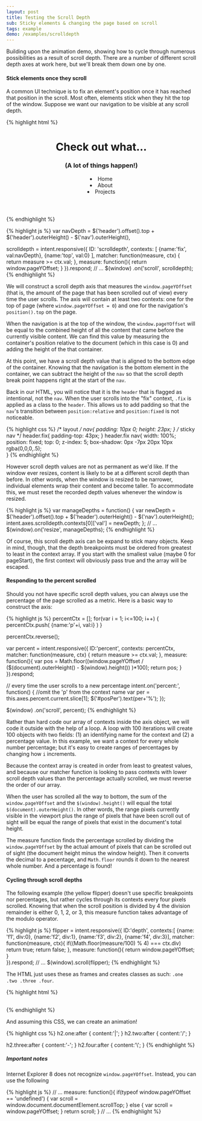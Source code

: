```yaml
---
layout: post
title: Testing the Scroll Depth
sub: Sticky elements & changing the page based on scroll
tags: example
demo: /examples/scrolldepth
---
```


Building upon the animation demo, showing how to cycle through numerous possibilities as a result of scroll depth. There are a number of different scroll depth axes at work here, but we'll break them down one by one.

#### Stick elements once they scroll
A common UI technique is to fix an element's position once it has reached that position in the scroll. Most often, elements stick when they hit the top of the window. Suppose we want our navigation to be visible at any scroll depth.

{% highlight html %}
<header intent in-scrolldepth:>
   <div id="intro">
      <h1>Check out what...</h1>
      <h3>(A lot of things happen!)</h3>
   </div>
   <nav>
      <li>Home</li>
      <li>About</li>
      <li>Projects</li>   
   </nav>
</header>
{% endhighlight %}

{% highlight js %}
var navDepth = $('header').offset().top + $('header').outerHeight() - $('nav').outerHeight(),

scrolldepth = intent.responsive({
   ID: 'scrolldepth',
   contexts: [
      {name:'fix', val:navDepth},
      {name:'top', val:0}
   ],
   matcher: function(measure, ctx) {
      return measure >= ctx.val;
   },
   measure: function(){
      return window.pageYOffset;
   }
}).respond;
// ...
$(window)
   .on('scroll', scrolldepth);
{% endhighlight %}

We will construct a scroll depth axis that measures the `window.pageYOffset` (that is, the amount of the page that has been scrolled out of view) every time the user scrolls. The axis will contain at least two contexts: one for the top of page (where `window.pageYOffset = 0`) and one for the navigation's `position().top` on the page.

When the navigation is at the top of the window, the `window.pageYOffset` will be equal to the combined height of all the content that came before the currently visible content. We can find this value by measuring the container's position relative to the document (which in this case is 0) and adding the height of the that container.

At this point, we have a scroll depth value that is aligned to the bottom edge of the container. Knowing that the navigation is the bottom element in the container, we can subtract the height of the `nav` so that the scroll depth break point happens right at the start of the `nav`.

Back in our HTML, you will notice that it is the `header` that is flagged as intentional, not the `nav`. When the user scrolls into the "fix" context, `.fix` is applied as a class to the `header`. This allows us to add padding so that the `nav`'s transition between `position:relative` and `position:fixed` is not noticeable.

{% highlight css %}
/* layout */
nav{
   padding: 10px 0;
   height: 23px;
}
/* sticky nav */
header.fix{
   padding-top: 43px;
}
header.fix nav{
   width: 100%;
   position: fixed;
   top: 0;
   z-index: 5;
   box-shadow: 0px -7px 20px 10px rgba(0,0,0,.5);     
}
{% endhighlight %}

However scroll depth values are not as permanent as we'd like. If the window ever resizes, content is likely to be at a different scroll depth than before. In other words, when the window is resized to be narrower, individual elements wrap their content and become taller. To accommodate this, we must reset the recorded depth values whenever the window is resized.

{% highlight js %}
var manageDepths = function() {
   var newDepth = $('header').offset().top + $('header').outerHeight() - $('nav').outerHeight();
   intent.axes.scrolldepth.contexts[0]['val'] = newDepth;
};
// ...
$(window).on('resize', manageDepths);
{% endhighlight %}

Of course, this scroll depth axis can be expand to stick many objects. Keep in mind, though, that the depth breakpoints must be ordered from greatest to least in the context array. If you start with the smallest value (maybe 0 for pageStart), the first context will obviously pass true and the array will be escaped.

#### Responding to the percent scrolled
Should you not have specific scroll depth values, you can always use the percentage of the page scrolled as a metric. Here is a basic way to construct the axis:

{% highlight js %}
percentCtx = [];
for(var i = 1; i<=100; i++) {
   percentCtx.push( {name:'p'+i, val:i} )
}

percentCtx.reverse();

var percent = intent.responsive({
   ID:'percent',
   contexts: percentCtx,
   matcher: function(measure, ctx) {
      return measure >= ctx.val;
   },
   measure: function(){
      var pos = Math.floor((window.pageYOffset / ($(document).outerHeight() - $(window).height()) )*100);
      return pos;
   }
}).respond;

// every time the user scrolls to a new percentage
intent.on('percent:', function() {
   //omit the 'p' from the context name
   var per = this.axes.percent.current.slice[1]; 
   $('#posPer').text(per+'%');
});

$(window)
   .on('scroll', percent);
{% endhighlight %}

Rather than hard code our array of contexts inside the axis object, we will code it outside with the help of a loop. A loop with 100 iterations will create 100 objects with two fields: (1) an identifying name for the context and (2) a percentage value. In this example, we want a context for every whole number percentage; but it's easy to create ranges of percentages by changing how `i` increments.

Because the context array is created in order from least to greatest values, and because our matcher function is looking to pass contexts with lower scroll depth values than the percentage actually scrolled, we must reverse the order of our array. 

When the user has scrolled all the way to bottom, the sum of the `window.pageYOffset` and the `$(window).height()` will equal the total `$(document).outerHeight()`. In other words, the range pixels currently visible in the viewport plus the range of pixels that have been scroll out of sight will be equal the range of pixels that exist in the document's total height.

The measure function finds the percentage scrolled by dividing the `window.pageYOffset` by the actual amount of pixels that can be scrolled out of sight (the document height minus the window height). Then it converts the decimal to a pecentage, and `Math.floor` rounds it down to the nearest whole number. And a percentage is found!


#### Cycling through scroll depths

The following example (the yellow flipper) doesn't use specific breakpoints nor percentages, but rather cycles through its contexts every four pixels scrolled. Knowing that when the scroll position is divided by 4 the division remainder is either 0, 1, 2, or 3, this measure function takes advantage of the modulo operator.

{% highlight js %}
flipper = intent.responsive({
   ID:'depth',
   contexts:[
      {name: 'f1', div:0},
      {name:'f2', div:1},
      {name:'f3', div:2},
      {name:'f4', div:3}],
   matcher: function(measure, ctx){
      if((Math.floor(measure/100) % 4) === ctx.div) return true;
      return false;
   },
   measure: function(){
      return window.pageYOffset;
   }   
}).respond;
// ...
$(window).scroll(flipper);
{% endhighlight %}

The HTML just uses these as frames and creates classes as such: `.one .two .three .four`.

{% highlight html %}
<h2 intent
   in-f1-class="one"
   in-f2-class="two"
   in-f3-class="three"
   in-f4-class="four"></h2>
{% endhighlight %}

And assuming this CSS, we can create an animation!

{% highlight css %}
h2.one:after {
   content:'|';
}
h2.two:after {
   content:'/';
}

h2.three:after {
   content:'-';
}
h2.four:after {
   content:'\\';
}
{% endhighlight %}

##### Important notes
Internet Explorer 8 does not recognize `window.pageYOffset`. Instead, you can use the following

{% highlight js %}
// ...
measure: function(){
   if(typeof window.pageYOffset == 'undefined') {
      var scroll = window.document.documentElement.scrollTop;
   }
   else {
      var scroll = window.pageYOffset;
   }
   return scroll;
}
// ...
{% endhighlight %}